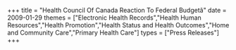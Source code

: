 +++
title = "Health Council Of Canada Reaction To Federal Budgetâ"
date = 2009-01-29
themes = ["Electronic Health Records","Health Human Resources","Health Promotion","Health Status and Health Outcomes","Home and Community Care","Primary Health Care"]
types = ["Press Releases"]
+++

